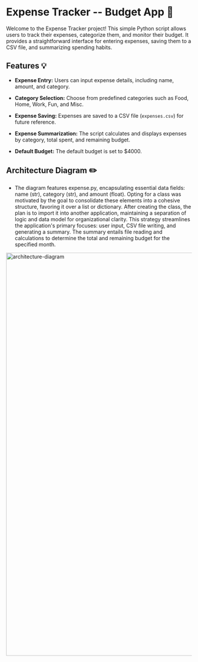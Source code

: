# Expense Tracker -- Budget App 📱
Welcome to the Expense Tracker project! This simple Python script allows users to track their expenses, categorize them, and monitor their budget. It provides a straightforward interface for entering expenses, saving them to a CSV file, and summarizing spending habits.




## Features <a name="about"></a> :bulb:

- **Expense Entry:**
  Users can input expense details, including name, amount, and category.
  
- **Category Selection:**
  Choose from predefined categories such as Food, Home, Work, Fun, and Misc.

- **Expense Saving:**
  Expenses are saved to a CSV file (`expenses.csv`) for future reference.

- **Expense Summarization:**
  The script calculates and displays expenses by category, total spent, and remaining budget.

- **Default Budget:**
  The default budget is set to $4000.


## Architecture Diagram <a name="architecture"></a> :pencil2:
- The diagram features expense.py, encapsulating essential data fields: name (str), category (str), and amount (float). Opting for a class was motivated by the goal to consolidate these elements into a cohesive structure, favoring it over a list or dictionary. After creating the class, the plan is to import it into another application, maintaining a separation of logic and data model for organizational clarity. This strategy streamlines the application's primary focuses: user input, CSV file writing, and generating a summary. The summary entails file reading and calculations to determine the total and remaining budget for the specified month.

<img width="1090" alt="architecture-diagram" src="https://github.com/arooble/expense-tracker/assets/90009031/ffaf2175-42d1-4d02-bc77-5bb95c9f1293">
